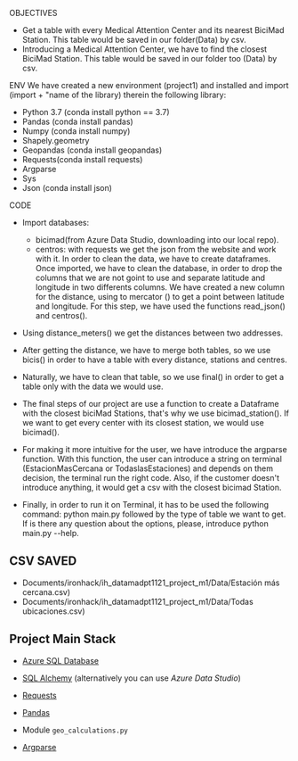 
OBJECTIVES
- Get a table with every Medical Attention Center and its nearest BiciMad Station. This table would be saved in our folder(Data) by csv.
- Introducing a Medical Attention Center, we have to find the closest BiciMad Station. This table would be saved in our folder too (Data) by csv.

ENV
We have created a new environment (project1) and installed and import (import + "name of the library) therein the following library:
- Python 3.7 (conda install python == 3.7)
- Pandas (conda install pandas)
- Numpy (conda install numpy)
- Shapely.geometry
- Geopandas (conda install geopandas)
- Requests(conda install requests)
- Argparse
- Sys 
- Json (conda install json)

CODE
- Import databases:
     - bicimad(from Azure Data Studio, downloading into our local repo).
     - centros: with requests we get the json from the website and work with it.
In order to clean the data, we have to create dataframes.
Once imported, we have to clean the database, in order to drop the columns that we are not goint to use and separate latitude and longitude in two differents columns. We have created a new column for the distance, using to mercator () to get a point between latitude and longitude.
For this step, we have used the functions read_json() and centros().

- Using distance_meters() we get the distances between two addresses.

- After getting the distance, we have to merge both tables, so we use bicis() in order to have a table with every distance, stations and centres.

- Naturally, we have to clean that table, so we use final() in order to get a table only with the data we would use.

- The final steps of our project are use a function to create a Dataframe with the closest biciMad Stations, that's why we use bicimad_station(). If we want to get every center with its closest station, we would use bicimad().

- For making it more intuitive for the user, we have introduce the argparse function. With this function, the user can introduce a string on terminal (EstacionMasCercana or TodaslasEstaciones) and depends on them decision, the terminal run the right code. Also, if the customer doesn't introduce anything, it would get a csv with the closest bicimad Station.

- Finally, in order to run it on Terminal, it has to be used the following command: python main.py followed by the type of table we want to get. If is there any question about the options, please, introduce python main.py --help.

CSV SAVED
--------------------------------------
- Documents/ironhack/ih_datamadpt1121_project_m1/Data/Estación más cercana.csv)
- Documents/ironhack/ih_datamadpt1121_project_m1/Data/Todas ubicaciones.csv) 


## **Project Main Stack**

- [Azure SQL Database](https://portal.azure.com/)

- [SQL Alchemy](https://docs.sqlalchemy.org/en/13/intro.html) (alternatively you can use _Azure Data Studio_)

- [Requests](https://requests.readthedocs.io/)

- [Pandas](https://pandas.pydata.org/pandas-docs/stable/reference/index.html)

- Module `geo_calculations.py`

- [Argparse](https://docs.python.org/3.7/library/argparse.html)












 


 

